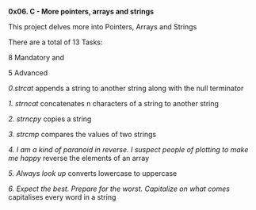 **0x06. C - More pointers, arrays and strings**

This project delves more into Pointers, Arrays and Strings

There are a total of 13 Tasks:

8 Mandatory and

5 Advanced

*0.strcat* appends a string to another string along with the null terminator

*1. strncat* concatenates n characters of a string to another string

*2. strncpy* copies a string

*3. strcmp* compares the values of two strings

*4. I am a kind of paranoid in reverse. I suspect people of plotting to make me happy* reverse the elements of an array

*5. Always look up* converts lowercase to uppercase

*6. Expect the best. Prepare for the worst. Capitalize on what comes* capitalises every word in a string


